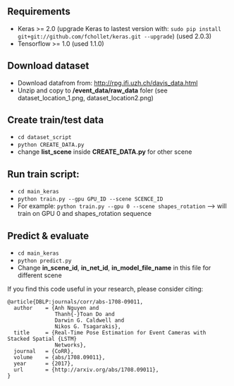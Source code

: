 ## Requirements
- Keras >= 2.0 (upgrade Keras to lastest version with: `sudo pip install git+git://github.com/fchollet/keras.git --upgrade`) (used 2.0.3)
- Tensorflow >= 1.0 (used 1.1.0)

## Download dataset
- Download datafrom from: http://rpg.ifi.uzh.ch/davis_data.html 
- Unzip and copy to **/event_data/raw_data** foler (see dataset_location_1.png, dataset_location2.png)

## Create train/test data
- `cd dataset_script`
- `python CREATE_DATA.py`
- change **list_scene** inside **CREATE_DATA.py** for other scene

## Run train script:
- `cd main_keras`
- `python train.py --gpu GPU_ID --scene SCENCE_ID` 
- For example: `python train.py --gpu 0 --scene shapes_rotation`     --> will train on GPU 0 and shapes_rotation sequence

## Predict & evaluate
- `cd main_keras`
- `python predict.py`
- Change **in_scene_id**, **in_net_id**, **in_model_file_name** in this file for different scene


If you find this code useful in your research, please consider citing:

	@article{DBLP:journals/corr/abs-1708-09011,
	  author    = {Anh Nguyen and
				   Thanh{-}Toan Do and
				   Darwin G. Caldwell and
				   Nikos G. Tsagarakis},
	  title     = {Real-Time Pose Estimation for Event Cameras with Stacked Spatial {LSTM}
				   Networks},
	  journal   = {CoRR},
	  volume    = {abs/1708.09011},
	  year      = {2017},
	  url       = {http://arxiv.org/abs/1708.09011},
	}
